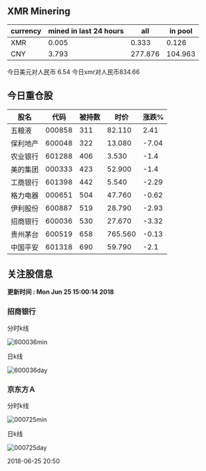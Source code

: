 ## XMR Minering

|currency|mined in last 24 hours|all|in pool|
|---|---|---|---|
|XMR|0.005|0.333|0.126|
|CNY|3.793|277.876|104.963|

今日美元对人民币 6.54	今日xmr对人民币834.66


## 今日重仓股 

|股名|代码|被持数|时价|涨跌%|
|---|---|---|---|---|
|五粮液|000858|311|82.110|2.41|
|保利地产|600048|322|13.080|-7.04|
|农业银行|601288|406|3.530|-1.4|
|美的集团|000333|423|52.900|-1.4|
|工商银行|601398|442|5.540|-2.29|
|格力电器|000651|504|47.760|-0.62|
|伊利股份|600887|519|28.790|-2.93|
|招商银行|600036|530|27.670|-3.32|
|贵州茅台|600519|658|765.560|-0.13|
|中国平安|601318|690|59.790|-2.1|

## 关注股信息
**更新时间 : Mon Jun 25 15:00:14 2018**
### 招商银行 
分时k线

![600036min](http://image.sinajs.cn/newchart/min/n/sh600036.gif)

日k线

![600036day](http://image.sinajs.cn/newchart/daily/n/sh600036.gif)

### 京东方Ａ 
分时k线

![000725min](http://image.sinajs.cn/newchart/min/n/sz000725.gif)

日k线

![000725day](http://image.sinajs.cn/newchart/daily/n/sz000725.gif)

2018-06-25 20:50